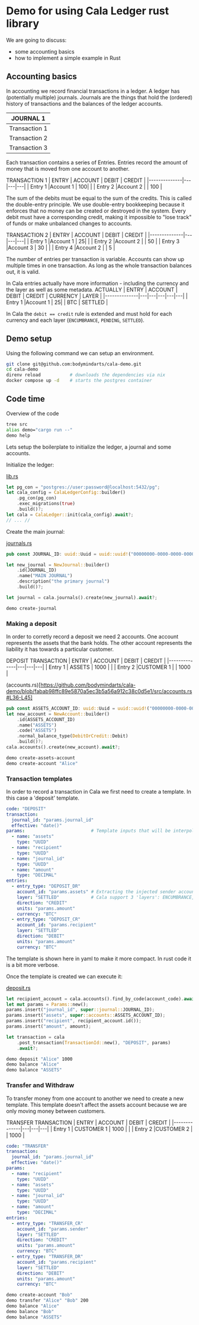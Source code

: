 # Demo for using Cala Ledger rust library

We are going to discuss:
- some accounting basics
- how to implement a simple example in Rust

## Accounting basics

In accounting we record financial transactions in a ledger.
A ledger has (potentially multiple) journals.
Journals are the things that hold the (ordered) history of transactions
and the balances of the ledger accounts.

| JOURNAL 1     |
|--------------|
| Transaction 1|
| Transaction 2|
| Transaction 3|


Each transaction contains a series of Entries.
Entries record the amount of money that is moved from one account to another.

TRANSACTION 1
| ENTRY        | ACCOUNT  | DEBIT | CREDIT |
|--------------|---|---|---|
| Entry 1      |Account 1 | 100| |
| Entry 2      |Account 2 | | 100 |

The sum of the debits must be equal to the sum of the credits.
This is called the double-entry principle.
We use double-entry bookkeeping because it enforces that no money can be created or destroyed in the system.
Every debit must have a corresponding credit, making it impossible to "lose track" of funds or make unbalanced changes to accounts.

TRANSACTION 2
| ENTRY        | ACCOUNT  | DEBIT | CREDIT |
|--------------|---|---|---|
| Entry 1      |Account 1 | 25| |
| Entry 2      |Account 2 | | 50 |
| Entry 3      |Account 3 | 30 |  |
| Entry 4      |Account 2 | | 5 |

The number of entries per transaction is variable.
Accounts can show up multiple times in one transaction.
As long as the whole transaction balances out, it is valid.


In Cala entries actually have more information - including the currency and the layer as well as some metadata.
ACTUALLY
| ENTRY        | ACCOUNT  | DEBIT | CREDIT | CURRENCY | LAYER |
|--------------|---|---|---|---|---|
| Entry 1      |Account 1 | 25| | BTC | SETTLED |


In Cala the `debit == credit` rule is extended and must hold for each currency and each layer (`ENCUMBRANCE`, `PENDING`, `SETTLED`).

## Demo setup

Using the following command we can setup an environment.

```sh
git clone git@github.com:bodymindarts/cala-demo.git
cd cala-demo
direnv reload           # downloads the dependencies via nix
docker compose up -d    # starts the postgres container
```

## Code time
Overview of the code

```sh
tree src
alias demo="cargo run --"
demo help
```

Lets setup the boilerplate to initialize the ledger, a journal and some accounts.

Initialize the ledger:

[lib.rs](https://github.com/bodymindarts/cala-demo/blob/083e6a40016817a5ea44faa39b0a0490417bcfec/src/lib.rs#L19-L24)
```rust
let pg_con = "postgres://user:password@localhost:5432/pg";
let cala_config = CalaLedgerConfig::builder()
    .pg_con(pg_con)
    .exec_migrations(true)
    .build()?;
let cala = CalaLedger::init(cala_config).await?;
// ... //
```

Create the main journal:

[journals.rs](https://github.com/bodymindarts/cala-demo/blob/083e6a40016817a5ea44faa39b0a0490417bcfec/src/journal.rs#L6-L11)
```rust
pub const JOURNAL_ID: uuid::Uuid = uuid::uuid!("00000000-0000-0000-0000-000000000000");

let new_journal = NewJournal::builder()
    .id(JOURNAL_ID)
    .name("MAIN JOURNAL")
    .description("the primary journal")
    .build()?;

let journal = cala.journals().create(new_journal).await?;
```

```sh
demo create-journal
```
### Making a deposit

In order to corretly record a deposit we need 2 accounts.
One account represents the assets that the bank holds.
The other account represents the liability it has towards a particular customer.

DEPOSIT TRANSACTION
| ENTRY        | ACCOUNT  | DEBIT | CREDIT |
|--------------|---|---|---|
| Entry 1      | ASSETS | 1000 | |
| Entry 2      |CUSTOMER 1 | | 1000 |

(accounts.rs)[https://github.com/bodymindarts/cala-demo/blob/fabab98ffc89e5870a5ec3b5a56a912c38c0d5e1/src/accounts.rs#L36-L45]
```rust
pub const ASSETS_ACCOUNT_ID: uuid::Uuid = uuid::uuid!("00000000-0000-0000-0000-000000000000");
let new_account = NewAccount::builder()
    .id(ASSETS_ACCOUNT_ID)
    .name("ASSETS")
    .code("ASSETS")
    .normal_balance_type(DebitOrCredit::Debit)
    .build()?;
cala.accounts().create(new_account).await?;
```

```sh
demo create-assets-account
demo create-account "Alice"
```
### Transaction templates
In order to record a transaction in Cala we first need to create a template.
In this case a 'deposit' template.

```yaml
code: "DEPOSIT"
transaction:
  journal_id: "params.journal_id"
  effective: "date()"
params:                         # Template inputs that will be interpolated into the transaction
  - name: "assets"
    type: "UUID"
  - name: "recipient"
    type: "UUID"
  - name: "journal_id"
    type: "UUID"
  - name: "amount"
    type: "DECIMAL"
entries:
  - entry_type: "DEPOSIT_DR"
    account_id: "params.assets" # Extracting the injected sender account from params
    layer: "SETTLED"            # Cala support 3 'layers': ENCUMBRANCE, PENDING, SETTLED
    direction: "CREDIT"
    units: "params.amount"
    currency: "BTC"
  - entry_type: "DEPOSIT_CR"
    account_id: "params.recipient"
    layer: "SETTLED"
    direction: "DEBIT"
    units: "params.amount"
    currency: "BTC"
```

The template is shown here in yaml to make it more compact.
In rust code it is a bit more verbose.

Once the template is created we can execute it:

[deposit.rs](https://github.com/bodymindarts/cala-demo/blob/fabab98ffc89e5870a5ec3b5a56a912c38c0d5e1/src/deposit.rs#L70-L79)
```rust
let recipient_account = cala.accounts().find_by_code(account_code).await?;
let mut params = Params::new();
params.insert("journal_id", super::journal::JOURNAL_ID);
params.insert("assets", super::accounts::ASSETS_ACCOUNT_ID);
params.insert("recipient", recipient_account.id());
params.insert("amount", amount);

let transaction = cala
    .post_transaction(TransactionId::new(), "DEPOSIT", params)
    .await?;
```

```sh
demo deposit "Alice" 1000
demo balance "Alice"
demo balance "ASSETS"
```

### Transfer and Withdraw

To transfer money from one account to another we need to create a new template.
This template doesn't affect the assets account because we are only moving money between customers.

TRANSFER TRANSACTION
| ENTRY        | ACCOUNT  | DEBIT | CREDIT |
|--------------|---|---|---|
| Entry 1      | CUSTOMER 1 | 1000 | |
| Entry 2      |CUSTOMER 2 | | 1000 |

```yaml
code: "TRANSFER"
transaction:
  journal_id: "params.journal_id"
  effective: "date()"
params:
  - name: "recipient"
    type: "UUID"
  - name: "assets"
    type: "UUID"
  - name: "journal_id"
    type: "UUID"
  - name: "amount"
    type: "DECIMAL"
entries:
  - entry_type: "TRANSFER_CR"
    account_id: "params.sender"
    layer: "SETTLED"
    direction: "CREDIT"
    units: "params.amount"
    currency: "BTC"
  - entry_type: "TRANSFER_DR"
    account_id: "params.recipient"
    layer: "SETTLED"
    direction: "DEBIT"
    units: "params.amount"
    currency: "BTC"
```

```sh
demo create-account "Bob"
demo transfer "Alice" "Bob" 200
demo balance "Alice"
demo balance "Bob"
demo balance "ASSETS"
```
